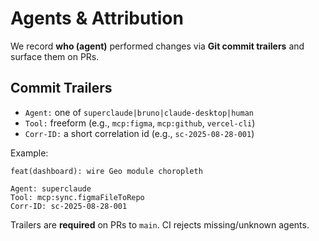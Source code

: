 # Agents & Attribution

We record **who (agent)** performed changes via **Git commit trailers** and surface them on PRs.

## Commit Trailers
- `Agent:` one of `superclaude|bruno|claude-desktop|human`
- `Tool:` freeform (e.g., `mcp:figma`, `mcp:github`, `vercel-cli`)
- `Corr-ID:` a short correlation id (e.g., `sc-2025-08-28-001`)

Example:
```
feat(dashboard): wire Geo module choropleth

Agent: superclaude
Tool: mcp:sync.figmaFileToRepo
Corr-ID: sc-2025-08-28-001
```

Trailers are **required** on PRs to `main`. CI rejects missing/unknown agents.